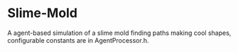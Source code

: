 # Slime-Mold

A agent-based simulation of a slime mold finding paths making cool shapes, configurable constants are in AgentProcessor.h.
